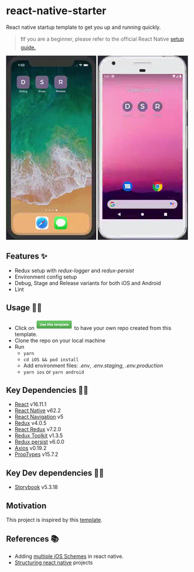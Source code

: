 # react-native-starter

React native startup template to get you up and running quickly.

> ❗If you are a beginner, please refer to the official React Native [setup guide.](https://reactnative.dev/docs/environment-setup)

![iOS](/src/assets/images/readme/ios.gif) ![Android](/src/assets/images/readme/android.gif)

## Features ✨

- Redux setup with _redux-logger_ and _redux-persist_
- Environment config setup
- Debug, Stage and Release variants for both iOS and Android
- Lint

## Usage ✍🏻

- Click on ![Use this template](/src/assets/readme/use-this-template.png) to have your own repo created from this template.
- Clone the repo on your local machine
- Run
  - `yarn`
  - `cd iOS && pod install`
  - Add environment files: _.env_, _.env.staging_, _.env.production_
  - `yarn ios` or `yarn android`

## Key Dependencies 🤘🏻

- [React](https://reactjs.org/) v16.11.1
- [React Native](https://reactnative.dev/) v62.2
- [React Navigation](https://reactnavigation.org/) v5
- [Redux](https://redux.js.org/) v4.0.5
- [React Redux](https://react-redux.js.org/) v7.2.0
- [Redux Toolkit](https://redux-toolkit.js.org/) v1.3.5
- [Redux persist](https://www.npmjs.com/package/redux-persist) v6.0.0
- [Axios](https://github.com/axios/axios) v0.19.2
- [PropTypes](https://www.npmjs.com/package/prop-types) v15.7.2

## Key Dev dependencies 👍🏻

- [Storybook](https://storybook.js.org/docs/guides/guide-react-native/) v5.3.18

## Motivation

This project is inspired by this [template](https://github.com/moove-it/react-native-template).

## References 📚

- Adding [multiple iOS Schemes](https://medium.com/@guerrix/multiple-schemes-and-configurations-in-a-react-native-ios-app-fb1812b940c8) in react native.
- [Structuring react native](https://cheesecakelabs.com/blog/efficient-way-structure-react-native-projects/) projects
